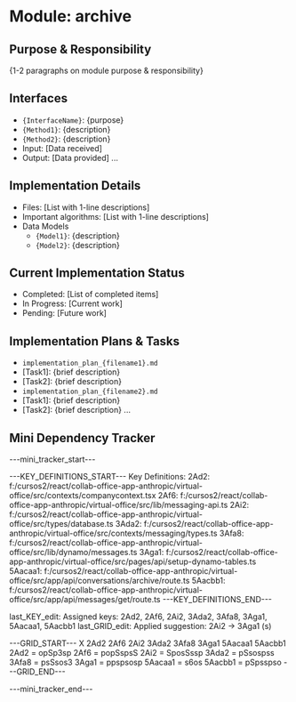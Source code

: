 # Module: archive

## Purpose & Responsibility
{1-2 paragraphs on module purpose & responsibility}

## Interfaces
* `{InterfaceName}`: {purpose}
* `{Method1}`: {description}
* `{Method2}`: {description}
* Input: [Data received]
* Output: [Data provided]
...

## Implementation Details
* Files: [List with 1-line descriptions]
* Important algorithms: [List with 1-line descriptions]
* Data Models
    * `{Model1}`: {description}
    * `{Model2}`: {description}

## Current Implementation Status
* Completed: [List of completed items]
* In Progress: [Current work]
* Pending: [Future work]

## Implementation Plans & Tasks
* `implementation_plan_{filename1}.md`
* [Task1]: {brief description}
* [Task2]: {brief description}
* `implementation_plan_{filename2}.md`
* [Task1]: {brief description}
* [Task2]: {brief description} 
...

## Mini Dependency Tracker
---mini_tracker_start---

---KEY_DEFINITIONS_START---
Key Definitions:
2Ad2: f:/cursos2/react/collab-office-app-anthropic/virtual-office/src/contexts/companycontext.tsx
2Af6: f:/cursos2/react/collab-office-app-anthropic/virtual-office/src/lib/messaging-api.ts
2Ai2: f:/cursos2/react/collab-office-app-anthropic/virtual-office/src/types/database.ts
3Ada2: f:/cursos2/react/collab-office-app-anthropic/virtual-office/src/contexts/messaging/types.ts
3Afa8: f:/cursos2/react/collab-office-app-anthropic/virtual-office/src/lib/dynamo/messages.ts
3Aga1: f:/cursos2/react/collab-office-app-anthropic/virtual-office/src/pages/api/setup-dynamo-tables.ts
5Aacaa1: f:/cursos2/react/collab-office-app-anthropic/virtual-office/src/app/api/conversations/archive/route.ts
5Aacbb1: f:/cursos2/react/collab-office-app-anthropic/virtual-office/src/app/api/messages/get/route.ts
---KEY_DEFINITIONS_END---

last_KEY_edit: Assigned keys: 2Ad2, 2Af6, 2Ai2, 3Ada2, 3Afa8, 3Aga1, 5Aacaa1, 5Aacbb1
last_GRID_edit: Applied suggestion: 2Ai2 -> 3Aga1 (s)

---GRID_START---
X 2Ad2 2Af6 2Ai2 3Ada2 3Afa8 3Aga1 5Aacaa1 5Aacbb1
2Ad2 = opSp3sp
2Af6 = popSspsS
2Ai2 = SposSssp
3Ada2 = pSsospss
3Afa8 = psSsos3
3Aga1 = ppspsosp
5Aacaa1 = s6os
5Aacbb1 = pSpsspso
---GRID_END---

---mini_tracker_end---

